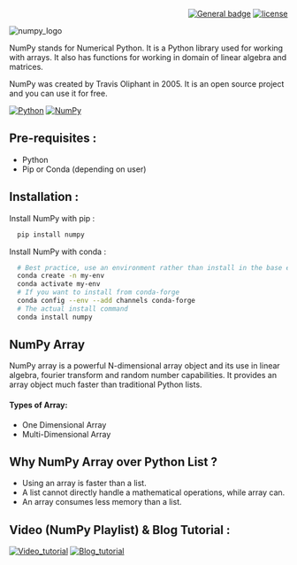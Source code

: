 <div align="right">

  <a href="">[![General badge](https://img.shields.io/badge/documentation-red.svg)](https://numpy.org/doc/stable/)</a>
  <a href="">![license](https://img.shields.io/github/license/mardavsj/NumPy-in-Python.svg)</a>

</div>

![numpy_logo](https://www.davecwright.org/files/sps-files/figures/dave/numpy-logo.png)


NumPy stands for Numerical Python. It is a Python library used for working with arrays. It also has functions for working in domain of linear algebra and matrices.

NumPy was created by Travis Oliphant in 2005. It is an open source project and you can use it for free. 

[![Python](https://img.shields.io/badge/Python-14354C?style=for-the-badge&logo=python&logoColor=white&color=blue)](https://github.com/python/)
[![NumPy](https://img.shields.io/badge/numpy-%23013243.svg?style=for-the-badge&logo=numpy&logoColor=white&color=parrotgreen)](https://github.com/numpy/numpy)


## Pre-requisites :
* Python
* Pip or Conda (depending on user)
## Installation :

Install NumPy with pip :

```bash
  pip install numpy
```

Install NumPy with conda :

```bash
  # Best practice, use an environment rather than install in the base env
  conda create -n my-env
  conda activate my-env
  # If you want to install from conda-forge
  conda config --env --add channels conda-forge
  # The actual install command
  conda install numpy
```


    
## NumPy Array 

NumPy array is a powerful N-dimensional array object and its use in linear algebra, fourier transform and random number capabilities. It provides an array object much faster than traditional Python lists.

#### Types of Array:
* One Dimensional Array
* Multi-Dimensional Array
## Why NumPy Array over Python List ?

* Using an array is faster than a list.
* A list cannot directly handle a mathematical operations, while array can.
* An array consumes less memory than a list.



## Video (NumPy Playlist) & Blog Tutorial : 

[![Video_tutorial](https://img.shields.io/badge/YouTube-FF0000?style=for-the-badge&logo=youtube&logoColor=white)](https://www.youtube.com/playlist?list=PLjVLYmrlmjGfgBKkIFBkMNGG7qyRfo00W)
[![Blog_tutorial](https://img.shields.io/badge/Medium-12100E?style=for-the-badge&logo=medium&logoColor=black&color=white)](https://medium.com/edureka/python-introduction-to-numpy-numpy-tutorial-4ac06c717971)

